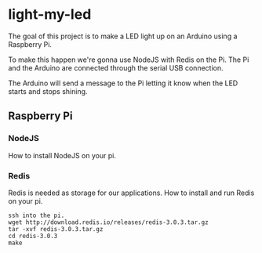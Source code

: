# light-my-led
 
 The goal of this project is to make a LED light up on an Arduino using a Raspberry Pi.
 
 To make this happen we're gonna use NodeJS with Redis on the Pi. The Pi and the Arduino
 are connected through the serial USB connection.

 The Arduino will send a message to the Pi letting it know when the LED starts and stops shining.
 
## Raspberry Pi

### NodeJS

How to install NodeJS on your pi.

### Redis

Redis is needed as storage for our applications.
How to install and run Redis on your pi.

    ssh into the pi.
    wget http://download.redis.io/releases/redis-3.0.3.tar.gz
    tar -xvf redis-3.0.3.tar.gz
    cd redis-3.0.3
    make
